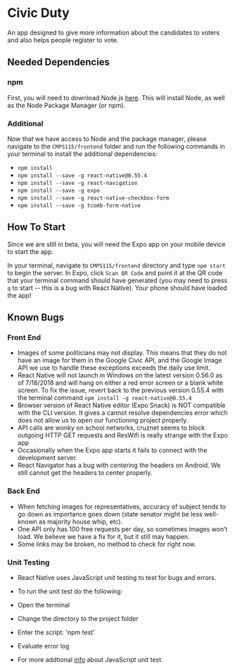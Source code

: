 # Civic Duty

An app designed to give more information about the candidates to voters and also helps people register to vote. 

## Needed Dependencies

### npm

First, you will need to download Node.js [here](https://nodejs.org/en/download/). This will install Node, as well as the Node Package
Manager (or npm). 

### Additional 

Now that we have access to Node and the package manager, please navigate to the `CMPS115/frontend` folder and run the following commands in 
your terminal to install the additional dependencies:

* `npm install`
* `npm install --save -g react-native@0.55.4`
* `npm install --save -g react-navigation`
* `npm install --save -g expo` 
* `npm install --save -g react-native-checkbox-form`
* `npm install --save -g tcomb-form-native`

## How To Start

Since we are still in beta, you will need the Expo app on your mobile device to start the app.

In your terminal, navigate to `CMPS115/frontend` directory and type `npm start` to begin the server. In Expo, click `Scan QR Code` and
point it at the QR code that your terminal command should have generated (you may need to press `q` to start -- this is a bug with React
Native). Your phone should have loaded the app!

## Known Bugs

### Front End

* Images of some politicians may not display. This means that they do not have an image for them in the Google Civic API, and the Google
Image API we use to handle these exceptions exceeds the daily use limit.
* React Native will not launch in Windows on the latest version 0.56.0 as of 7/18/2018 and will hang on either a red error screen
or a blank white screen. To fix the issue, revert back to the previous version 0.55.4 with the terminal command
`npm install -g react-native@0.55.4`
* Browser version of React Native editor (Expo Snack) is NOT compatible with the CLI version. It gives a cannot resolve dependencies
error which does not allow us to open our functioning project properly.
* API calls are wonky on school networks, cruznet seems to block outgoing HTTP GET requests and ResWifi is really strange with 
the Expo app
* Occasionally when the Expo app starts it fails to connect with the development server.
* React Navigator has a bug with centering the headers on Android. We still cannot get the headers to center properly.

### Back End

* When fetching images for representatives, accuracy of subject tends to go down as importance goes down (state senator might be less
well-known as majority house whip, etc).
* One API only has 100 free requests per day, so sometimes images won’t load. We believe we have a fix for it, but it still may happen.
* Some links may be broken, no method to check for right now.

### Unit Testing

* React Native uses JavaScript unit testing to test for bugs and errors.
* To run the unit test do the following:
* Open the terminal
* Change the directory to the project folder
* Enter the script: 'npm test'
* Evaluate error log

* For more addtional [info](https://facebook.github.io/react-native/docs/testing) about JavaScript unit test.
